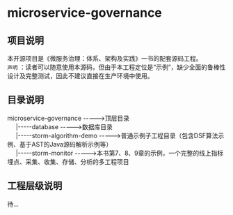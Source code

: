 # microservice-governance
## 项目说明
本开源项目是《微服务治理：体系、架构及实践》一书的配套源码工程。
<br>
`声明` ：读者可以随意使用本源码，但由于本工程定位是“示例”，缺少全面的鲁棒性设计及完整测试，因此不建议直接在生产环境中使用。
## 目录说明
microservice-governance                      ----->顶层目录<br>
&nbsp;&nbsp;&nbsp;&nbsp;       |-----database                        ----->数据库目录<br>
&nbsp;&nbsp;&nbsp;&nbsp;       |-----storm-algorithm-demo            ----->普通示例子工程目录（包含DSF算法示例、基于AST的Java源码解析示例等）<br>
&nbsp;&nbsp;&nbsp;&nbsp;       |-----storm-monitor                   ----->本书第7、8、9章的示例，一个完整的线上指标埋点、采集、收集、存储、分析的多工程项目 
## 工程层级说明
待...

